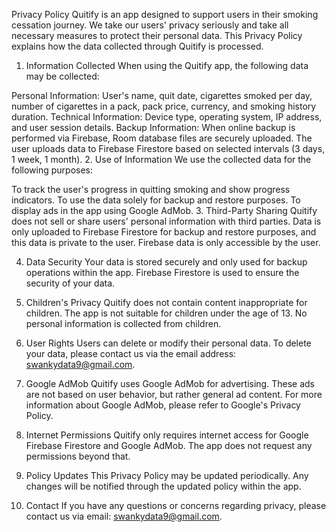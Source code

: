 Privacy Policy
Quitify is an app designed to support users in their smoking cessation journey. We take our users' privacy seriously and take all necessary measures to protect their personal data. This Privacy Policy explains how the data collected through Quitify is processed.

1. Information Collected
When using the Quitify app, the following data may be collected:

Personal Information: User's name, quit date, cigarettes smoked per day, number of cigarettes in a pack, pack price, currency, and smoking history duration.
Technical Information: Device type, operating system, IP address, and user session details.
Backup Information: When online backup is performed via Firebase, Room database files are securely uploaded. The user uploads data to Firebase Firestore based on selected intervals (3 days, 1 week, 1 month).
2. Use of Information
We use the collected data for the following purposes:

To track the user's progress in quitting smoking and show progress indicators.
To use the data solely for backup and restore purposes.
To display ads in the app using Google AdMob.
3. Third-Party Sharing
Quitify does not sell or share users' personal information with third parties. Data is only uploaded to Firebase Firestore for backup and restore purposes, and this data is private to the user. Firebase data is only accessible by the user.

4. Data Security
Your data is stored securely and only used for backup operations within the app. Firebase Firestore is used to ensure the security of your data.

5. Children's Privacy
Quitify does not contain content inappropriate for children. The app is not suitable for children under the age of 13. No personal information is collected from children.

6. User Rights
Users can delete or modify their personal data. To delete your data, please contact us via the email address: swankydata9@gmail.com.

7. Google AdMob
Quitify uses Google AdMob for advertising. These ads are not based on user behavior, but rather general ad content. For more information about Google AdMob, please refer to Google's Privacy Policy.

8. Internet Permissions
Quitify only requires internet access for Google Firebase Firestore and Google AdMob. The app does not request any permissions beyond that.

9. Policy Updates
This Privacy Policy may be updated periodically. Any changes will be notified through the updated policy within the app.

10. Contact
If you have any questions or concerns regarding privacy, please contact us via email: swankydata9@gmail.com.